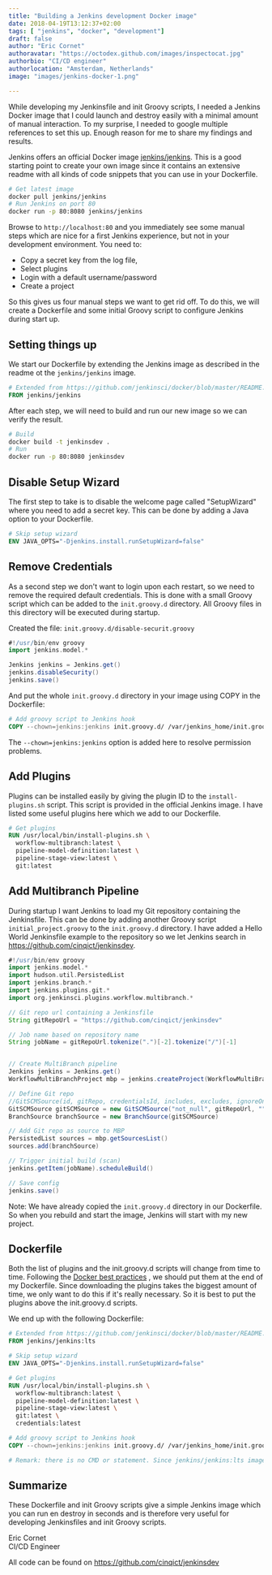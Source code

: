 ```yaml
---
title: "Building a Jenkins development Docker image"
date: 2018-04-19T13:12:37+02:00
tags: [ "jenkins", "docker", "development"]
draft: false
author: "Eric Cornet"
authoravatar: "https://octodex.github.com/images/inspectocat.jpg"
authorbio: "CI/CD engineer"
authorlocation: "Amsterdam, Netherlands"
image: "images/jenkins-docker-1.png"

---
```


While developing my Jenkinsfile and init Groovy scripts, 
I needed a Jenkins Docker image that I could launch and destroy easily with a minimal amount of manual interaction. 
To my surprise, I needed to google multiple references to set this up. 
Enough reason for me to share my findings and results.

Jenkins offers an official Docker image [jenkins/jenkins](https://hub.docker.com/r/jenkins/jenkins/). 
This is a good starting point to create your own image since it contains an extensive readme
with all kinds of code snippets that you can use in your Dockerfile. 

```bash
# Get latest image
docker pull jenkins/jenkins
# Run Jenkins on port 80
docker run -p 80:8080 jenkins/jenkins
```

Browse to `http://localhost:80` and you immediately see some manual steps which are nice for a first Jenkins experience, but not in your development environment. 
You need to:
- Copy a secret key from the log file, 
- Select plugins
- Login with a default username/password 
- Create a project

So this gives us four manual steps we want to get rid off. 
To do this, we will create a Dockerfile and some initial Groovy script to configure Jenkins during start up.

## Setting things up
We start our Dockerfile by extending the Jenkins image as described in the readme ot the `jenkins/jenkins` image.

```dockerfile
# Extended from https://github.com/jenkinsci/docker/blob/master/README.md
FROM jenkins/jenkins
```

After each step, we will need to build and run our new image so we can verify the result.

```bash
# Build
docker build -t jenkinsdev .
# Run 
docker run -p 80:8080 jenkinsdev
```


## Disable Setup Wizard
The first step to take is to disable the welcome page called "SetupWizard" where you need to add a secret key. 
This can be done by adding a Java option to your Dockerfile.

```dockerfile
# Skip setup wizard
ENV JAVA_OPTS="-Djenkins.install.runSetupWizard=false"
```

## Remove Credentials
As a second step we don't want to login upon each restart, so we need to remove the required default credentials. 
This is done with a small Groovy script which can be added to the `init.groovy.d` directory. All Groovy files in this directory will be executed during startup.

Created the file: `init.groovy.d/disable-securit.groovy`

```groovy
#!/usr/bin/env groovy
import jenkins.model.*

Jenkins jenkins = Jenkins.get()
jenkins.disableSecurity()
jenkins.save()
```

And put the whole `init.groovy.d` directory in your image using COPY in the Dockerfile:

```dockerfile
# Add groovy script to Jenkins hook
COPY --chown=jenkins:jenkins init.groovy.d/ /var/jenkins_home/init.groovy.d/
```

The `--chown=jenkins:jenkins` option is added here to resolve permission problems. 


## Add Plugins
Plugins can be installed easily by giving the plugin ID to the `install-plugins.sh` script. 
This script is provided in the official Jenkins image. 
I have listed some useful plugins here which we add to our Dockerfile. 

```dockerfile
# Get plugins
RUN /usr/local/bin/install-plugins.sh \
  workflow-multibranch:latest \
  pipeline-model-definition:latest \
  pipeline-stage-view:latest \
  git:latest
```


## Add Multibranch Pipeline
During startup I want Jenkins to load my Git repository containing the Jenkinsfile.
This can be done by adding another Groovy script `initial_project.groovy` to the `init.groovy.d` directory. 
I have added a Hello World Jenkinsfile example to the repository so we let Jenkins search in https://github.com/cinqict/jenkinsdev.

```groovy
#!/usr/bin/env groovy
import jenkins.model.*
import hudson.util.PersistedList
import jenkins.branch.*
import jenkins.plugins.git.*
import org.jenkinsci.plugins.workflow.multibranch.*

// Git repo url containing a Jenkinsfile
String gitRepoUrl = "https://github.com/cinqict/jenkinsdev"

// Job name based on repository name
String jobName = gitRepoUrl.tokenize(".")[-2].tokenize("/")[-1]


// Create MultiBranch pipeline
Jenkins jenkins = Jenkins.get()
WorkflowMultiBranchProject mbp = jenkins.createProject(WorkflowMultiBranchProject.class, jobName)

// Define Git repo
//GitSCMSource(id, gitRepo, credentialsId, includes, excludes, ignoreOnPushNotifications)
GitSCMSource gitSCMSource = new GitSCMSource("not_null", gitRepoUrl, "", "*", "", false)
BranchSource branchSource = new BranchSource(gitSCMSource)

// Add Git repo as source to MBP
PersistedList sources = mbp.getSourcesList()
sources.add(branchSource)

// Trigger initial build (scan)
jenkins.getItem(jobName).scheduleBuild()

// Save config
jenkins.save()
```

Note: We have already copied the `init.groovy.d` directory in our Dockerfile. 
So when you rebuild and start the image, Jenkins will start with my new project.


## Dockerfile
Both the list of plugins and the init.groovy.d scripts will change from time to time.
Following the [Docker best practices](https://cinqict.github.io/post/christiaan/docker_file_best_practices/) , we should put them at the end of my Dockerfile.
Since downloading the plugins takes the biggest amount of time, we only want to do this if it's really necessary.
So it is best to put the plugins above the init.groovy.d scripts. 

We end up with the following Dockerfile:

```dockerfile
# Extended from https://github.com/jenkinsci/docker/blob/master/README.md
FROM jenkins/jenkins:lts

# Skip setup wizard
ENV JAVA_OPTS="-Djenkins.install.runSetupWizard=false"

# Get plugins
RUN /usr/local/bin/install-plugins.sh \
  workflow-multibranch:latest \
  pipeline-model-definition:latest \
  pipeline-stage-view:latest \
  git:latest \
  credentials:latest

# Add groovy script to Jenkins hook
COPY --chown=jenkins:jenkins init.groovy.d/ /var/jenkins_home/init.groovy.d/

# Remark: there is no CMD or statement. Since jenkins/jenkins:lts image uses an ENTRYPOINT, this image will inherit that behavior.
```

## Summarize
These Dockerfile and init Groovy scripts give a simple Jenkins image which you can run en destroy in seconds and is therefore very useful for developing Jenkinsfiles and init Groovy scripts.


Eric Cornet <br>
CI/CD Engineer 

All code can be found on https://github.com/cinqict/jenkinsdev
